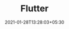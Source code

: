 ---
title: "Flutter"
date: 2021-01-28T13:28:03+05:30
description: "Flutter는 Google에서 만든 오픈 소스 UI 소프트웨어 개발 키트입니다. 단일 코드베이스에서 Android, iOS, Linux, Mac, Windows, Google Fuchsia 및 웹용 애플리케이션을 개발하는 데 사용됩니다. Flutter의 첫 번째 버전은 코드 명 'Sky'로 알려졌으며 Android 운영 체제에서 실행되었습니다."
weight: 1
link: https://flutter.dev/
repo: https://github.com/flutter/flutter
pinned: false
thumb: sites/flutter.png
---